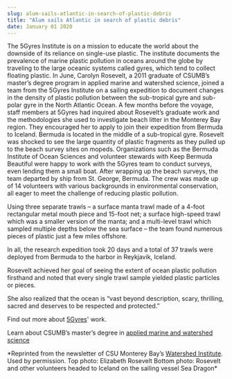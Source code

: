 ```yaml
---
slug: alum-sails-atlantic-in-search-of-plastic-debris
title: "Alum sails Atlantic in search of plastic debris"
date: January 01 2020
---
```


<p>The 5Gyres Institute is on a mission to educate the world about the downside of its reliance on single&#45;use plastic. The institute documents the prevalence of marine plastic pollution in oceans around the globe by traveling to the large oceanic systems called gyres, which tend to collect floating plastic. In June, Carolyn Rosevelt, a 2011 graduate of CSUMB’s master’s degree program in applied marine and watershed science, joined a team from the 5Gyres Institute on a sailing expedition to document changes in the density of plastic pollution between the sub&#45;tropical gyre and sub&#45;polar gyre in the North Atlantic Ocean. A few months before the voyage, staff members at 5Gyres had inquired about Rosevelt’s graduate work and the methodologies she used to investigate beach litter in the Monterey Bay region. They encouraged her to apply to join their expedition from Bermuda to Iceland. Bermuda is located in the middle of a sub&#45;tropical gyre. Rosevelt was shocked to see the large quantity of plastic fragments as they pulled up to the beach survey sites on mopeds. Organizations such as the Bermuda Institute of Ocean Sciences and volunteer stewards with Keep Bermuda Beautiful were happy to work with the 5Gyres team to conduct surveys, even lending them a small boat. After wrapping up the beach surveys, the team departed by ship from St. George, Bermuda. The crew was made up of 14 volunteers with various backgrounds in environmental conservation, all eager to meet the challenge of reducing plastic pollution.
</p><p>Using three separate trawls – a surface manta trawl made of a 4&#45;foot rectangular metal mouth piece and 15&#45;foot net; a surface high&#45;speed trawl which was a smaller version of the manta; and a multi&#45;level trawl which sampled multiple depths below the sea surface – the team found numerous pieces of plastic just a few miles offshore.
</p><p>In all, the research expedition took 20 days and a total of 37 trawls were deployed from Bermuda to the harbor in Reykjavik, Iceland.
</p><p>Rosevelt achieved her goal of seeing the extent of ocean plastic pollution firsthand and noted that every single trawl sample yielded plastic particles or pieces.
</p><p>She also realized that the ocean is “vast beyond description, scary, thrilling, sacred and deserves to be respected and protected.”
</p><p>Find out more about <a href="http://5gyres.org">5Gyres</a>' work.
</p><p>Learn about CSUMB’s master’s degree in <a href="http://sep.csumb.edu/amws/">applied marine and watershed science</a>
</p><p>&#42;Reprinted from the newsletter of CSU Monterey Bay’s <a href="http://watershed.csumb.edu/wi/">Watershed Institute</a>. Used by permission. Top photo: Elizabeth Rosevelt Bottom photo: Rosevelt and other volunteers headed to Iceland on the sailing vessel Sea Dragon&#42;
</p>
